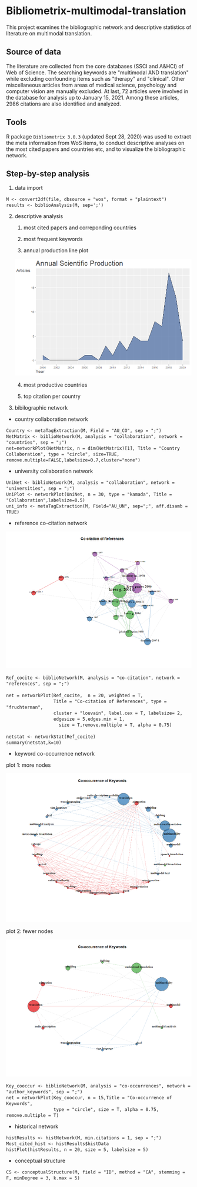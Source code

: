 # Bibliometrix-multimodal-translation

This project examines the bibliographic network and descriptive statistics of literature on multimodal translation. 

## Source of data

The literature are collected from the core databases (SSCI and A&HCI) of Web of Science. The searching keywords are "multimodal AND translation" while excluding confounding items such as "therapy" and "clinical". Other miscellaneous articles from areas of medical science, psychology and computer vision are manually excluded. At last, 72 articles were involved in the database for analysis up to January 15, 2021. Among these articles, 2986 citations are also identified and analyzed.

## Tools

R package `Bibliometrix 3.0.3` (updated Sept 28, 2020) was used to extract the meta information from WoS items, to conduct descriptive analyses on the most cited papers and countries etc, and to visualize the bibliographic network. 

## Step-by-step analysis

1. data import
```
M <- convert2df(file, dbsource = "wos", format = "plaintext")
results <- biblioAnalysis(M, sep=';')
```
2. descriptive analysis

    1. most cited papers and correponding countries

    2. most frequent keywords

    3. annual production line plot
    
    ![annual production line plot](plots/Annual%20scientific%20production.png)


    4. most productive countries

    5. top citation per country

3. bibilographic network

- country collaboration network

```
Country <- metaTagExtraction(M, Field = "AU_CO", sep = ";")
NetMatrix <- biblioNetwork(M, analysis = "collaboration", network = "countries", sep = ";")
net=networkPlot(NetMatrix, n = dim(NetMatrix)[1], Title = "Country Collaboration", type = "circle", size=TRUE, remove.multiple=FALSE,labelsize=0.7,cluster="none")
```
- university collaboration network
```
UniNet <- biblioNetwork(M, analysis = "collaboration", network = "universities", sep = ";")
UniPlot <- networkPlot(UniNet, n = 30, type = "kamada", Title = "Collaboration",labelsize=0.5)
uni_info <- metaTagExtraction(M, Field="AU_UN", sep=";", aff.disamb = TRUE)
```

- reference co-citation network

![co-citation reference](https://github.com/Chezvivian/Bibliometrix-multimodal-translation/blob/main/plots/Co-citation%20references.png)

```
Ref_cocite <- biblioNetwork(M, analysis = "co-citation", network = "references", sep = ";")

net = networkPlot(Ref_cocite,  n = 20, weighted = T,
                  Title = "Co-citation of References", type = "fruchterman",
                  cluster = "louvain", label.cex = T, labelsize= 2,
                  edgesize = 5,edges.min = 1,
                    size = T,remove.multiple = T, alpha = 0.75)

netstat <- networkStat(Ref_cocite)
summary(netstat,k=10)
```

- keyword co-occurrence network

plot 1: more nodes

![co-occurrence of author keywords](https://github.com/Chezvivian/Bibliometrix-multimodal-translation/blob/main/plots/Co-occurrence%20of%20author%20keywords.png)

plot 2: fewer nodes

![co-occurrence of author keywords](https://github.com/Chezvivian/Bibliometrix-multimodal-translation/blob/main/plots/Co-occurrence%20of%20keywords.png)

```
Key_cooccur <- biblioNetwork(M, analysis = "co-occurrences", network = "author_keywords", sep = ";")
net = networkPlot(Key_cooccur, n = 15,Title = "Co-occurrence of Keywords",
                  type = "circle", size = T, alpha = 0.75, remove.multiple = T) 
```

- historical network

```
histResults <- histNetwork(M, min.citations = 1, sep = ";")
Most_cited_hist <- histResults$histData
histPlot(histResults, n = 20, size = 5, labelsize = 5)
```

- conceptual structure

```
CS <- conceptualStructure(M, field = "ID", method = "CA", stemming = F, minDegree = 3, k.max = 5)
```
